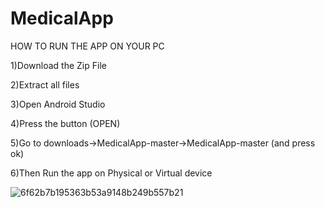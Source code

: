 # MedicalApp
HOW TO RUN THE APP ON YOUR PC

1)Download the Zip File

2)Extract all files

3)Open Android Studio

4)Press the button (OPEN)

5)Go to downloads->MedicalApp-master->MedicalApp-master (and press ok)

6)Then Run the app on Physical or Virtual device


![6f62b7b195363b53a9148b249b557b21](https://github.com/St0011/MedicalApp/assets/59256689/7869598a-f5be-4714-ab3a-c7f800cb5ac2)
